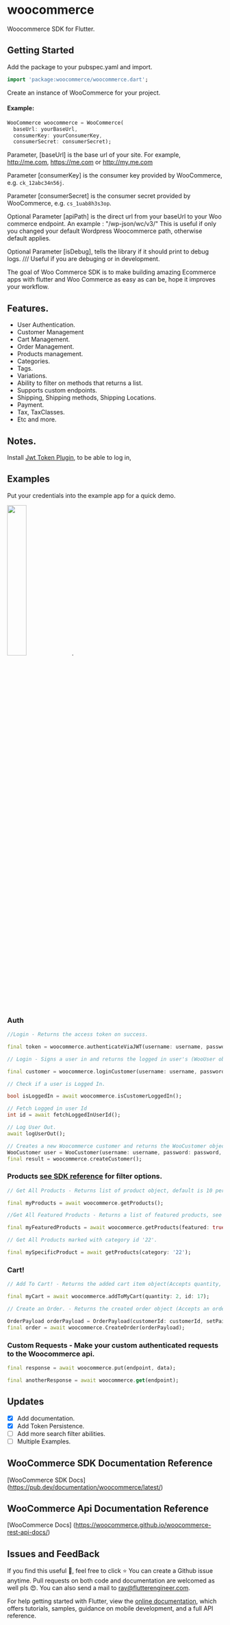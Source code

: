 # woocommerce

Woocommerce SDK for Flutter.

## Getting Started
Add the package to your pubspec.yaml and import.

```dart
import 'package:woocommerce/woocommerce.dart';
```
Create an instance of WooCommerce for your project.
#### Example:

```dart
WooCommerce woocommerce = WooCommerce(
  baseUrl: yourBaseUrl,
  consumerKey: yourConsumerKey,
  consumerSecret: consumerSecret);
```

 Parameter, [baseUrl] is the base url of your site. For example, http://me.com, https://me.com or http://my.me.com

 Parameter [consumerKey] is the consumer key provided by WooCommerce, e.g. `ck_12abc34n56j`.

 Parameter [consumerSecret] is the consumer secret provided by WooCommerce, e.g. `cs_1uab8h3s3op`.

 Optional Parameter [apiPath] is the direct url from your baseUrl to your Woo commerce endpoint.
 An example : "/wp-json/wc/v3/"
 This is useful if only you changed your default Wordpress Woocommerce path, otherwise default applies.

 Optional Parameter [isDebug], tells the library if it should print to debug logs.
  /// Useful if you are debuging or in development.

  The goal of Woo Commerce SDK is to make building amazing Ecommerce apps with flutter and Woo Commerce as easy as can be,
  hope it improves your workflow.


## Features.

- User Authentication.
- Customer Management
- Cart Management.
- Order Management.
- Products management.
- Categories.
- Tags.
- Variations.
- Ability to filter on methods that returns a list.
- Supports custom endpoints.
- Shipping, Shipping methods, Shipping Locations.
- Payment.
- Tax, TaxClasses.
- Etc and more.


## Notes.
 Install [Jwt Token Plugin](https://wordpress.org/plugins/jwt-authentication-for-wp-rest-api/), to be able to log in,

## Examples

Put your credentials into the example app for a quick demo.



<img src="https://raw.githubusercontent.com/RayOkaah/woocommerce/master/example/woocommerce-ios-demo.gif" width="30%">.


### Auth

```dart
//Login - Returns the access token on success.

final token = woocommerce.authenticateViaJWT(username: username, password: password);

// Login - Signs a user in and returns the logged in user's (WooUser object) details.

final customer = woocommerce.loginCustomer(username: username, password: password);

// Check if a user is Logged In.

bool isLoggedIn = await woocommerce.isCustomerLoggedIn();

// Fetch Logged in user Id
int id = await fetchLoggedInUserId();

// Log User Out.
await logUserOut();

// Creates a new Woocommerce customer and returns the WooCustomer object.
WooCustomer user = WooCustomer(username: username, password: password, email: email);
final result = woocommerce.createCustomer();


```
 ### Products [see SDK reference](https://pub.dev/documentation/woocommerce/latest/models_products/Product-class.html) for filter options.

```dart
// Get All Products - Returns list of product object, default is 10 per page.

final myProducts = await woocommerce.getProducts();

//Get All Featured Products - Returns a list of featured products, see Api reference for more filter options.

final myFeaturedProducts = await woocommerce.getProducts(featured: true);

// Get All Products marked with category id '22'.

final mySpecificProduct = await getProducts(category: '22');
```

### Cart!


```dart
// Add To Cart! - Returns the added cart item object(Accepts quantity, product id, and list of variations(id) of the product to be added)

final myCart = await woocommerce.addToMyCart(quantity: 2, id: 17);

// Create an Order. - Returns the created order object (Accepts an orderPayload object).

OrderPayload orderPayload = OrderPayload(customerId: customerId, setPaid=true);
final order = await woocommerce.CreateOrder(orderPayload);

```

### Custom Requests - Make your custom authenticated requests to the Woocommerce api.

```dart
final response = await woocommerce.put(endpoint, data);

final anotherResponse = await woocommerce.get(endpoint);
```

## Updates

- [x] Add documentation.
- [x] Add Token Persistence.
- [ ] Add more search filter abilities.
- [ ] Multiple Examples.

## WooCommerce SDK Documentation Reference
[WooCommerce SDK Docs] (https://pub.dev/documentation/woocommerce/latest/)

## WooCommerce Api Documentation Reference
[WooCommerce Docs] (https://woocommerce.github.io/woocommerce-rest-api-docs/)

## Issues and FeedBack
If you find this useful :blue_heart:, feel free to click :star:
You can create a Github issue anytime. Pull requests on both code and documentation are welcomed as well pls :heart_eyes:.
You can also send a mail to ray@flutterengineer.com.

For help getting started with Flutter, view the
[online documentation](https://flutter.dev/docs), which offers tutorials,
samples, guidance on mobile development, and a full API reference.
